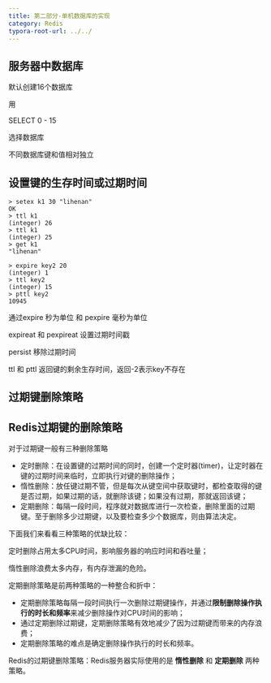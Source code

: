 ```yaml
---
title: 第二部分-单机数据库的实现
category: Redis
typora-root-url: ../../
---
```


 

## 服务器中数据库

默认创建16个数据库

用

SELECT 0 - 15 

选择数据库

不同数据库键和值相对独立

## 设置键的生存时间或过期时间

```
> setex k1 30 "lihenan"
OK
> ttl k1
(integer) 26
> ttl k1
(integer) 25
> get k1
"lihenan"
```

```
> expire key2 20
(integer) 1
> ttl key2
(integer) 15
> pttl key2
10945
```

通过expire 秒为单位 和 pexpire 毫秒为单位

expireat 和 pexpireat 设置过期时间戳

persist 移除过期时间

ttl 和 pttl 返回键的剩余生存时间，返回-2表示key不存在

## 过期键删除策略

## Redis过期键的删除策略

对于过期键一般有三种删除策略

- 定时删除：在设置键的过期时间的同时，创建一个定时器(timer)，让定时器在键的过期时间来临时，立即执行对键的删除操作；
- 惰性删除：放任键过期不管，但是每次从键空间中获取键时，都检查取得的键是否过期，如果过期的话，就删除该键；如果没有过期，那就返回该键；
- 定期删除：每隔一段时间，程序就对数据库进行一次检查，删除里面的过期键。至于删除多少过期键，以及要检查多少个数据库，则由算法决定。

下面我们来看看三种策略的优缺比较：

定时删除占用太多CPU时间，影响服务器的响应时间和吞吐量；

惰性删除浪费太多内存，有内存泄漏的危险。



定期删除策略是前两种策略的一种整合和折中：

- 定期删除策略每隔一段时间执行一次删除过期键操作，并通过**限制删除操作执行的时长和频率**来减少删除操作对CPU时间的影响；
- 通过定期删除过期键，定期删除策略有效地减少了因为过期键而带来的内存浪费；
- 定期删除策略的难点是确定删除操作执行的时长和频率。

Redis的过期键删除策略：Redis服务器实际使用的是 **惰性删除** 和 **定期删除** 两种策略。